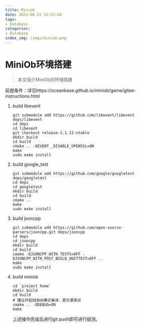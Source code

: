 ```yaml
---
title: Miniob
date: 2023-08-22 15:37:24
tags:
- Database
categories: 
- Database
index_img: /imgs/miniob.png
---
```


# MiniOb环境搭建

> 本文简介MiniOb的环境搭建

前提条件：详见https://oceanbase.github.io/miniob/game/gitee-instructions.html

1. build libevent

   ```shell
   git submodule add https://github.com/libevent/libevent deps/libevent
   cd deps
   cd libevent
   git checkout release-2.1.12-stable
   mkdir build
   cd build
   cmake .. -DEVENT__DISABLE_OPENSSL=ON
   make
   sudo make install
   ```

2. build google_test

   ```shell
   git submodule add https://github.com/google/googletest deps/googletest
   cd deps
   cd googletest
   mkdir build
   cd build
   cmake ..
   make
   sudo make install
   ```

3. build jsoncpp

   ```shell
   git submodule add https://github.com/open-source-parsers/jsoncpp.git deps/jsoncpp
   cd deps
   cd jsoncpp
   mkdir build
   cd build
   cmake -DJSONCPP_WITH_TESTS=OFF -DJSONCPP_WITH_POST_BUILD_UNITTEST=OFF ..
   make
   sudo make install
   ```

4. build miniob

   ```shell
   cd `project home`
   mkdir build
   cd build
   # 建议开启DEBUG模式编译，更方便调试
   cmake .. -DDEBUG=ON
   make
   ```

   上述操作完成后进行git push即可进行提测。

